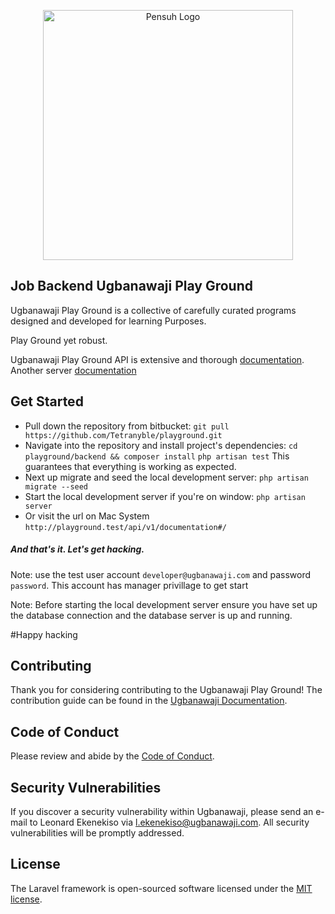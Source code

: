 <p align="center">
    <a href="https://ugbanawaji.com/api/v1/documentation" target="_blank">
        <img src="https://media.licdn.com/dms/image/C4D16AQGXE5mUQHQTQA/profile-displaybackgroundimage-shrink_200_800/0/1621539157957?e=1717027200&amp;v=beta&amp;t=Z7ztgmcfAUZ3vao5VXLbm9PMmqf7WUjBLl-LpN1VM2I" alt="Pensuh Logo" width="400">
    </a>
</p>

<p align="center">

</p>

## Job Backend Ugbanawaji Play Ground

Ugbanawaji Play Ground is a collective of carefully curated programs designed and developed for learning Purposes.

Play Ground yet robust.


Ugbanawaji Play Ground API is extensive and thorough [documentation](https://ugbanawaji.com/api/v1/documentation).
Another server [documentation](https://api.ugbanawaji.com/api/v1/documentation)

## Get Started

- Pull down the repository from bitbucket:
  `git pull https://github.com/Tetranyble/playground.git`
- Navigate into the repository and install project's dependencies:
  `cd playground/backend && composer install`
  `php artisan test` This guarantees that everything is working as expected.
- Next up migrate and seed the local development server:
  `php artisan migrate --seed`
- Start the local development server if you're on window: `php artisan server`
- Or visit the url on Mac System `http://playground.test/api/v1/documentation#/`

##### And that's it. Let's get hacking.
Note: use the test user account `developer@ugbanawaji.com` and password `password`.
This account has manager privillage to get start

Note: Before starting the local development server ensure you have set up the database connection and the database server is up and running.


#Happy hacking

## Contributing

Thank you for considering contributing to the Ugbanawaji Play Ground! The contribution guide can be found in the [Ugbanawaji Documentation](https://ugbanawaji.com/docs/contributions).

## Code of Conduct

Please review and abide by the [Code of Conduct](https://ugbanawaji.com/api/contributions#code-of-conduct).

## Security Vulnerabilities

If you discover a security vulnerability within Ugbanawaji, please send an e-mail to Leonard Ekenekiso via [l.ekenekiso@ugbanawaji.com](l.ekenekiso@ugbanawaji.com). All security vulnerabilities will be promptly addressed.

## License

The Laravel framework is open-sourced software licensed under the [MIT license](orhttps://opensource.org/licenses/MIT).
